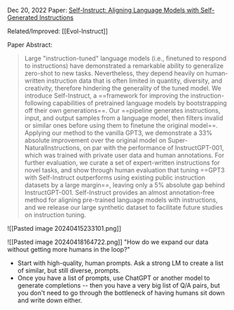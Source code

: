 Dec 20, 2022
Paper: [Self-Instruct: Aligning Language Models with Self-Generated Instructions](https://arxiv.org/abs/2212.10560)

Related/Improved: [[Evol-Instruct]]

Paper Abstract:
> Large "instruction-tuned" language models (i.e., finetuned to respond to instructions) have demonstrated a remarkable ability to generalize zero-shot to new tasks. Nevertheless, they depend heavily on human-written instruction data that is often limited in quantity, diversity, and creativity, therefore hindering the generality of the tuned model. We introduce Self-Instruct, a ==framework for improving the instruction-following capabilities of pretrained language models by bootstrapping off their own generations==. Our ==pipeline generates instructions, input, and output samples from a language model, then filters invalid or similar ones before using them to finetune the original model==. Applying our method to the vanilla GPT3, we demonstrate a 33% absolute improvement over the original model on Super-NaturalInstructions, on par with the performance of InstructGPT-001, which was trained with private user data and human annotations. For further evaluation, we curate a set of expert-written instructions for novel tasks, and show through human evaluation that tuning ==GPT3 with Self-Instruct outperforms using existing public instruction datasets by a large margin==, leaving only a 5% absolute gap behind InstructGPT-001. Self-Instruct provides an almost annotation-free method for aligning pre-trained language models with instructions, and we release our large synthetic dataset to facilitate future studies on instruction tuning.

![[Pasted image 20240415233101.png]]

![[Pasted image 20240418164722.png]]
"How do we expand our data without getting more humans in the loop?"
- Start with high-quality, human prompts. Ask a strong LM to create a list of similar, but still diverse, prompts.
- Once you have a list of prompts, use ChatGPT or another model to generate completions -- then you have a very big list of Q/A pairs, but you don't need to go through the bottleneck of having humans sit down and write down either.